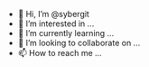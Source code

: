 - 👋 Hi, I’m @sybergit
- 👀 I’m interested in ...
- 🌱 I’m currently learning ...
- 💞️ I’m looking to collaborate on ...
- 📫 How to reach me ...

<!---
sybergit/sybergit is a ✨ special ✨ repository because its `README.md` (this file) appears on your GitHub profile.
You can click the Preview link to take a look at your changes.
--->
